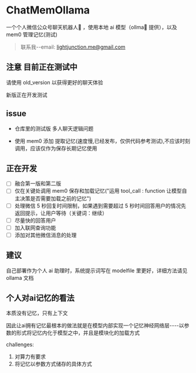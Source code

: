 # ChatMemOllama

一个个人微信公众号聊天机器人👀️ ，使用本地 ai 模型（ollma🚀️  提供），以及 mem0 管理记忆(测试)

> 联系我--email: lightjunction.me@gmail.com

## 注意 目前正在测试中

请使用 old_version 以获得更好的聊天体验

新版正在开发测试

## issue

* 仓库里的测试版 多人聊天逻辑问题


* 使用 mem0 添加 提取记忆(速度慢,已经发布，仅供代码参考测试),不应该时刻调用，应该仅作为保存长期记忆使用

## 正在开发

* [ ] 融合第一版和第二版
* [ ] 仅在关键处调用 mem0 保存和加载记忆("运用 tool_call : function 让模型自主决策是否需要加载之前的记忆")
* [ ] 处理微信 5 秒回复时间限制，如果遇到需要超过 5 秒时间回答用户的情况先返回提示，让用户等待（关键词：继续）
* [ ] 尽量快的回答用户
* [ ] 加入联网查询功能
* [ ] 添加对其他微信消息的处理

## 建议

自己部署作为个人 ai 助理时，系统提示词写在 modelfile 里更好，详细方法请见 ollama 文档



## 个人对ai记忆的看法

本质没有记忆，只有上下文

因此让ai拥有记忆最根本的做法就是在模型内部实现一个记忆神经网络层----以参数的形式将记忆内化于模型之中，并且是模块化的加载方式

challenges:

1. 对算力有要求
2. 将记忆以参数方式储存的具体方式
